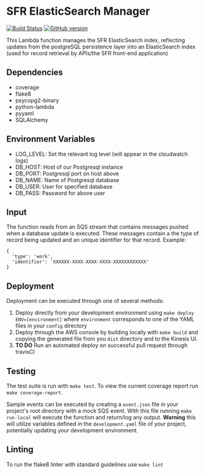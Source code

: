 # SFR ElasticSearch Manager

[![Build Status](https://travis-ci.com/NYPL/sfr-elasticsearch-manager.svg?branch=development)](https://travis-ci.com/NYPL/sfr-elasticsearch-manager) [![GitHub version](https://badge.fury.io/gh/nypl%2Fsfr-elasticsearch-manager.svg)](https://badge.fury.io/gh/nypl%2Fsfr-elasticsearch-manager) 

This Lambda function manages the SFR ElasticSearch index, reflecting updates from the postgreSQL persistence layer into an ElasticSearch index (used for record retrieval by APIs/the SFR front-end application)

## Dependencies

- coverage
- flake8
- psycopg2-binary
- python-lambda
- pyyaml
- SQLAlchemy

## Environment Variables
- LOG_LEVEL: Set the relevant log level (will appear in the cloudwatch logs)
- DB_HOST: Host of our Postgresql instance
- DB_PORT: Postgresql port on host above
- DB_NAME: Name of Postgresql database
- DB_USER: User for specified database
- DB_PASS: Password for above user

## Input
The function reads from an SQS stream that contains messages pushed when a database update is executed. These messages contain a the type of record being updated and an unique identifier for that record. Example:
```
{
  'type': 'work',
  'identifier': 'XXXXXX-XXXX-XXXX-XXXX-XXXXXXXXXXXX'
}
```

## Deployment
Deployment can be executed through one of several methods:
1) Deploy directly from your development environment using `make deploy ENV=[environment]` where `environment` corresponds to one of the YAML files in your `config` directory
2) Deploy through the AWS console by building locally with `make build` and copying the generated file from you `dist` directory and to the Kinesis UI.
3) **TO DO** Run an automated deploy on successful pull request through travisCI

## Testing
The test suite is run with `make test`. To view the current coverage report run `make coverage-report`.

Sample events can be executed by creating a `event.json` file in your project's root directory with a mock SQS event. With this file running `make run-local` will execute the function and return/log any output. **Warning** this will utilize variables defined in the `development.yaml` file of your project, potentially updating your development environment.

## Linting
To run the flake8 linter with standard guidelines use `make lint`
